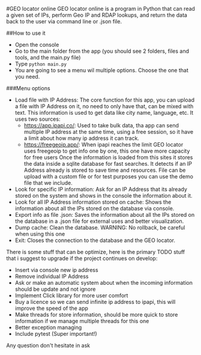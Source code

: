 #GEO locator online
GEO locator online is a program in Python that can read a given set of IPs, perform Geo IP and RDAP lookups, and return the data back to the user via command line or .json file.

##How to use it
- Open the console
- Go to the main folder from the app (you should see 2 folders, files and tools, and the main.py file)
- Type `python main.py`
- You are going to see a menu wil multiple options. Choose the one that you need.

###Menu options
* Load file with IP Address:
    The core function for this app, you can upload a file with IP Address on it, no need to only have that, can be mixed with text. 
    This information is used to get data like city name, language, etc. 
    It uses two sources:
    - https://app.ipapi.co/: Used to take bulk data, tha app can send multiple IP address at the same time, using a free session, so it have a limit about how many ip address it can track.
    - https://freegeoip.app/: When ipapi reaches the limit GEO locator uses freegeoip to get info one by one, this one have more capacity for free users
    Once the information is loaded from this sites it stores the data inside a sqlite database for fast searches. It detects if an IP Address already is stored to save time and resources.
    File can be upload with a custom file or for test purposes you can use the demo file that we include.
* Look for specific IP information:
    Ask for an IP Address that its already stored on the system and shows in the console the information about it. 
* Look for all IP Address information stored on cache:
    Shows the information about all the IPs stored on the database via console. 
* Export info as file .json:
    Saves the information about all the IPs stored on the database in a .json file for external uses and better visualization.
* Dump cache:
    Clean the database. WARNING: No rollback, be careful when using this one
* Exit:
    Closes the connection to the database and the GEO locator.
 
    
There is some stuff that can be optimize, here is the primary TODO stuff that i suggest to upgrade if the project continues on develop:
- Insert via console new ip address
- Remove individual IP Address
- Ask or make an automatic system about when the incoming information should be update and not ignore
- Implement Click library for more user comfort
- Buy a licence so we can send infinite ip address to ipapi, this will improve the speed of the app
- Make threads for store information, should be more quick to store information if we manage multiple threads for this one
- Better exception managing
- Include pytest (Super important!)

Any question don't hesitate in ask